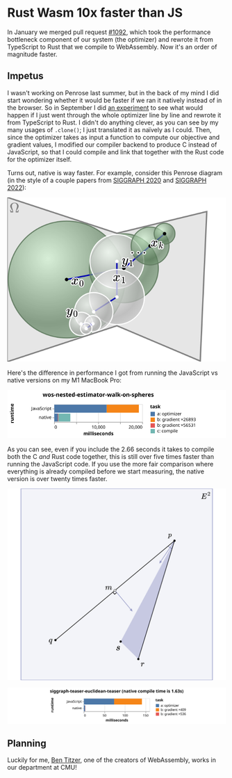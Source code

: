 <script setup>
import BlogMeta from "../../../../src/components/BlogMeta.vue";
</script>

# Rust Wasm 10x faster than JS

<BlogMeta github="samestep" date="2023-02-27" />

In January we merged pull request [#1092][wasm pr], which took the performance
bottleneck component of our system (the optimizer) and rewrote it from
TypeScript to Rust that we compile to WebAssembly. Now it's an order of
magnitude faster.

## Impetus

I wasn't working on Penrose last summer, but in the back of my mind I did start
wondering whether it would be faster if we ran it natively instead of in the
browser. So in September I did [an experiment][experiment] to see what would
happen if I just went through the whole optimizer line by line and rewrote it
from TypeScript to Rust. I didn't do anything clever, as you can see by my many
usages of `.clone()`; I just translated it as naïvely as I could. Then, since
the optimizer takes as input a function to compute our objective and gradient
values, I modified our compiler backend to produce C instead of JavaScript, so
that I could compile and link that together with the Rust code for the optimizer
itself.

Turns out, native is way faster. For example, consider this Penrose diagram (in
the style of a couple papers from [SIGGRAPH 2020][] and [SIGGRAPH 2022][]):

![walk on spheres diagram][walk on spheres]

Here's the difference in performance I got from running the JavaScript vs native
versions on my M1 MacBook Pro:

![walk on spheres performance][walk on spheres perf]

As you can see, even if you include the 2.66 seconds it takes to compile both
the C _and_ Rust code together, this is still over five times faster than
running the JavaScript code. If you use the more fair comparison where
everything is already compiled before we start measuring, the native version is
over twenty times faster.

![Euclidean geometry diagram][siggraph teaser]

![Euclidean geometry performance][siggraph teaser perf]

## Planning

Luckily for me, [Ben Titzer][], one of the creators of WebAssembly, works in our
department at CMU!

[ben titzer]: https://s3d.cmu.edu/people/core-faculty/titzer-ben.html
[experiment]: https://github.com/penrose/experiments/tree/main/2022-optimizer-performance
[siggraph 2020]: http://www.cs.cmu.edu/~kmcrane/Projects/MonteCarloGeometryProcessing/index.html
[siggraph 2022]: https://cs.dartmouth.edu/wjarosz/publications/sawhneyseyb22gridfree.html
[siggraph teaser]: https://raw.githubusercontent.com/penrose/penrose/3f0947795e975c33f7d8cfad0be467746221f005/diagrams/siggraph-teaser-euclidean-teaser.svg
[siggraph teaser perf]: https://raw.githubusercontent.com/penrose/experiments/bc833544044f82b381c643b8a4062146181b8ba0/2022-optimizer-performance/mac-arm/siggraph-teaser-euclidean-teaser.svg
[walk on spheres]: https://raw.githubusercontent.com/penrose/penrose/3f0947795e975c33f7d8cfad0be467746221f005/diagrams/wos-nested-estimator-walk-on-spheres.svg
[walk on spheres perf]: https://raw.githubusercontent.com/penrose/experiments/bc833544044f82b381c643b8a4062146181b8ba0/2022-optimizer-performance/mac-arm/wos-nested-estimator-walk-on-spheres.svg
[wasm pr]: https://github.com/penrose/penrose/pull/1092
